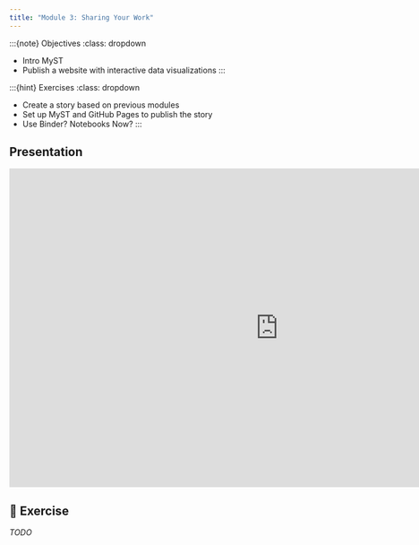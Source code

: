 ```yaml
---
title: "Module 3: Sharing Your Work"
---
```


:::{note} Objectives
:class: dropdown

* Intro MyST
* Publish a website with interactive data visualizations
:::

:::{hint} Exercises
:class: dropdown

* Create a story based on previous modules
* Set up MyST and GitHub Pages to publish the story
* Use Binder? Notebooks Now?
:::


## Presentation

<iframe
  src="https://docs.google.com/presentation/d/e/2PACX-1vQxrud6Gh389Ax5vPXWUWF6YZXI_YUS_0Z3s3ovLDTDBwpEMI2NxYH3FJn9JIJMUPeCkTxm0uNOXzu8/pubembed?start=false&loop=false&delayms=60000"
  frameborder="0" width="960" height="569" allowfullscreen="true"
  mozallowfullscreen="true" webkitallowfullscreen="true">
</iframe>


## 💪 Exercise

_TODO_
